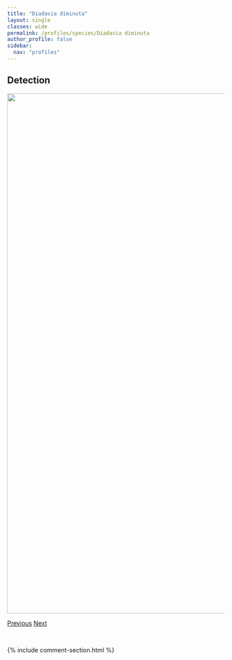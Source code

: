 ```yaml
---
title: "Diadasia diminuta"
layout: single
classes: wide
permalink: /profiles/species/Diadasia diminuta
author_profile: false
sidebar:
  nav: "profiles"
---
```


<h2>Detection</h2>

<a href="/ANBC/assets/figures/species/Diadasia diminuta/range-map.png">
<img src="/ANBC/assets/figures/species/Diadasia diminuta/range-map.png" height = "1200" width = "800">
</a>

<a href="/profiles/species/Diadasia australis" class="pagination--pager" title="PreviousName">Previous</a> <a href="/profiles/species/Dianthidium curvatum" class="pagination--pager" title="NextName">Next</a>

<p>&nbsp;</p>

{% include comment-section.html %}
